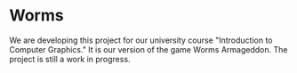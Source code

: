# Worms
We are developing this project for our university course "Introduction to Computer Graphics." It is our version of the game Worms Armageddon. The project is still a work in progress.
